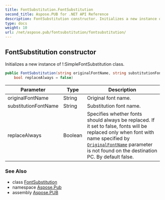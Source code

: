 ```yaml
---
title: FontSubstitution.FontSubstitution
second_title: Aspose.PUB for .NET API Reference
description: FontSubstitution constructor. Initializes a new instance of SimpleFontSubstitution class
type: docs
weight: 10
url: /net/aspose.pub/fontsubstitution/fontsubstitution/
---
```

## FontSubstitution constructor

Initializes a new instance of !:SimpleFontSubstitution class.

```csharp
public FontSubstitution(string originalFontName, string substitutionFontName, 
    bool replaceAlways = false)
```

| Parameter | Type | Description |
| --- | --- | --- |
| originalFontName | String | Original font name. |
| substitutionFontName | String | Substitution font name. |
| replaceAlways | Boolean | Specifies whether fonts should always be replaced. If it set to false, fonts will be replaced only when font with name specified by [`OriginalFontName`](../originalfontname/) parameter is not found on the destination PC. By default false. |

### See Also

* class [FontSubstitution](../)
* namespace [Aspose.Pub](../../fontsubstitution/)
* assembly [Aspose.PUB](../../../)


